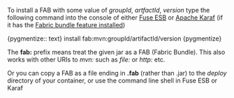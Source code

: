 To install a FAB with some value of _groupId_, _artfactId_, _version_ type the following command into the console of either [Fuse ESB](http://fusesource.com/products/enterprise-servicemix/) or [Apache Karaf](http://karaf.apache.org/) (if it has the [Fabric bundle feature installed](faq.html#How_do_I_enable_FAB_support_in_my_OSGi_container_))


{pygmentize:: text}
install fab:mvn:groupId/artifactId/version
{pygmentize}

The **fab:** prefix means treat the given jar as a FAB (Fabric Bundle). This also works with other URIs to _mvn:_ such as _file:_ or _http:_ etc.

Or you can copy a FAB as a file ending in **.fab** (rather than .jar) to the _deploy_ directory of your container, or use the command line shell in Fuse ESB or Karaf


